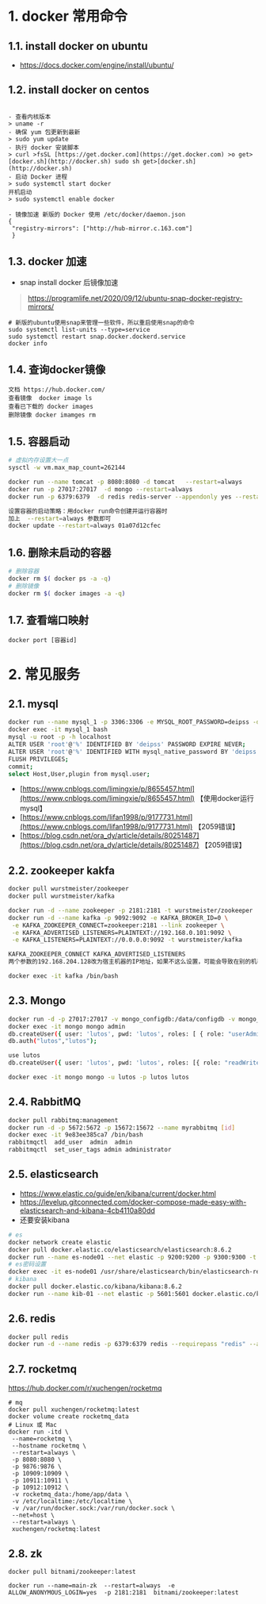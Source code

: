 # 1. docker 常用命令
## 1.1. install docker on ubuntu
- https://docs.docker.com/engine/install/ubuntu/

## 1.2. install docker on centos
```shell

- 查看内核版本
> uname -r
- 确保 yum 包更新到最新
> sudo yum update
- 执行 docker 安装脚本
> curl >fsSL [https://get.docker.com](https://get.docker.com) >o get>[docker.sh](http://docker.sh) sudo sh get>[docker.sh](http://docker.sh)
- 启动 Docker 进程
> sudo systemctl start docker
开机启动
> sudo systemctl enable docker 

- 镜像加速 新版的 Docker 使用 /etc/docker/daemon.json
{
 "registry-mirrors": ["http://hub-mirror.c.163.com"]
 }
```
## 1.3. docker 加速
- snap install docker 后镜像加速
>https://programlife.net/2020/09/12/ubuntu-snap-docker-registry-mirrors/

```shell
# 新版的ubuntu使用snap来管理一些软件，所以重启使用snap的命令
sudo systemctl list-units --type=service
sudo systemctl restart snap.docker.dockerd.service
docker info
```

## 1.4. 查询docker镜像
```shell
文档 https://hub.docker.com/
查看镜像  docker image ls
查看已下载的 docker images 
删除镜像 docker imamges rm 
```

## 1.5. 容器启动
```bash
# 虚拟内存设置大一点
sysctl -w vm.max_map_count=262144

docker run --name tomcat -p 8080:8080 -d tomcat   --restart=always
docker run -p 27017:27017  -d mongo --restart=always
docker run -p 6379:6379  -d redis redis-server --appendonly yes --restart=always

设置容器的启动策略：用docker run命令创建并运行容器时
加上  --restart=always 参数即可
docker update --restart=always 01a07d12cfec
```


## 1.6. 删除未启动的容器
```bash
# 删除容器
docker rm $( docker ps -a -q)
# 删除镜像
docker rm $( docker images -a -q)
```

## 1.7. 查看端口映射
```shell
docker port [容器id]
```

# 2. 常见服务
## 2.1. mysql
```bash
docker run --name mysql_1 -p 3306:3306 -e MYSQL_ROOT_PASSWORD=deipss -d mysql:latest
docker exec -it mysql_1 bash
mysql -u root -p -h localhost
ALTER USER 'root'@'%' IDENTIFIED BY 'deipss' PASSWORD EXPIRE NEVER;
ALTER USER 'root'@'%' IDENTIFIED WITH mysql_native_password BY 'deipss'; 
FLUSH PRIVILEGES;
commit;
select Host,User,plugin from mysql.user;
```

- [https://www.cnblogs.com/limingxie/p/8655457.html](https://www.cnblogs.com/limingxie/p/8655457.html) 【使用docker运行mysql】
- [https://www.cnblogs.com/lifan1998/p/9177731.html](https://www.cnblogs.com/lifan1998/p/9177731.html) 【2059错误】
- [https://blog.csdn.net/ora_dy/article/details/80251487](https://blog.csdn.net/ora_dy/article/details/80251487) 【2059错误】
## 2.2. zookeeper kakfa
```bash
docker pull wurstmeister/zookeeper  
docker pull wurstmeister/kafka  

docker run -d --name zookeeper -p 2181:2181 -t wurstmeister/zookeeper
docker run -d --name kafka -p 9092:9092 -e KAFKA_BROKER_ID=0 \
 -e KAFKA_ZOOKEEPER_CONNECT=zookeeper:2181 --link zookeeper \
 -e KAFKA_ADVERTISED_LISTENERS=PLAINTEXT://192.168.0.101:9092 \
 -e KAFKA_LISTENERS=PLAINTEXT://0.0.0.0:9092 -t wurstmeister/kafka

KAFKA_ZOOKEEPER_CONNECT KAFKA_ADVERTISED_LISTENERS 
两个参数的192.168.204.128改为宿主机器的IP地址，如果不这么设置，可能会导致在别的机器上访问不到kafka。

docker exec -it kafka /bin/bash

```
 
## 2.3. Mongo
```bash
docker run -d -p 27017:27017 -v mongo_configdb:/data/configdb -v mongo_db:/data/db --name mongo docker.io/mongo --auth
docker exec -it mongo mongo admin
db.createUser({ user: 'lutos', pwd: 'lutos', roles: [ { role: "userAdminAnyDatabase", db: "admin" } ] });
db.auth("lutos","lutos");

use lutos
db.createUser({ user: 'lutos', pwd: 'lutos', roles: [{ role: "readWrite", db: "lutos" }] });

docker exec -it mongo mongo -u lutos -p lutos lutos
```
## 2.4. RabbitMQ
```bash
docker pull rabbitmq:management
docker run -d -p 5672:5672 -p 15672:15672 --name myrabbitmq [id]
docker exec -it 9e83ee385ca7 /bin/bash 
rabbitmqctl  add_user  admin  admin
rabbitmqctl  set_user_tags admin administrator
```
## 2.5. elasticsearch
- https://www.elastic.co/guide/en/kibana/current/docker.html
- https://levelup.gitconnected.com/docker-compose-made-easy-with-elasticsearch-and-kibana-4cb4110a80dd
- 还要安装kibana
```bash
# es 
docker network create elastic
docker pull docker.elastic.co/elasticsearch/elasticsearch:8.6.2
docker run --name es-node01 --net elastic -p 9200:9200 -p 9300:9300 -t docker.elastic.co/elasticsearch/elasticsearch:8.6.2  --restart=always 
# es密码设置
docker exec -it es-node01 /usr/share/elasticsearch/bin/elasticsearch-reset-password -u elastic
# kibana 
docker pull docker.elastic.co/kibana/kibana:8.6.2
docker run --name kib-01 --net elastic -p 5601:5601 docker.elastic.co/kibana/kibana:8.6.2

```
## 2.6. redis
```bash
docker pull redis
docker run -d --name redis -p 6379:6379 redis --requirepass "redis" --appendonly yes
```

## 2.7. rocketmq
https://hub.docker.com/r/xuchengen/rocketmq
```shell
# mq
docker pull xuchengen/rocketmq:latest
docker volume create rocketmq_data
# Linux 或 Mac
docker run -itd \
 --name=rocketmq \
 --hostname rocketmq \
 --restart=always \
 -p 8080:8080 \
 -p 9876:9876 \
 -p 10909:10909 \
 -p 10911:10911 \
 -p 10912:10912 \
 -v rocketmq_data:/home/app/data \
 -v /etc/localtime:/etc/localtime \
 -v /var/run/docker.sock:/var/run/docker.sock \
 --net=host \
 --restart=always \
 xuchengen/rocketmq:latest
```

## 2.8. zk
```shell
docker pull bitnami/zookeeper:latest

docker run --name=main-zk  --restart=always  -e ALLOW_ANONYMOUS_LOGIN=yes  -p 2181:2181  bitnami/zookeeper:latest 
```